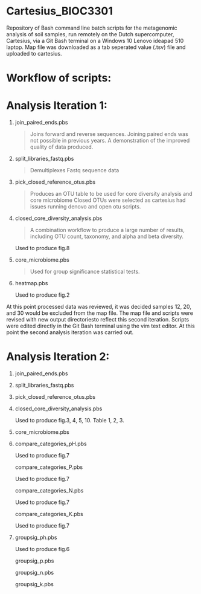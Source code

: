 # Cartesius_BIOC3301
Repository of Bash command line batch scripts for the metagenomic analysis of soil samples, run remotely on the Dutch supercomputer, Cartesius, via a Git Bash terminal on a Windows 10 Lenovo ideapad 510 laptop. Map file was downloaded as a tab seperated value (.tsv) file and uploaded to cartesius.

# Workflow of scripts:

  # Analysis Iteration 1:
  
1.  join_paired_ends.pbs
    > Joins forward and reverse sequences.
    Joining paired ends was not possible in previous years. A demonstration of the improved quality of data produced.

2.  split_libraries_fastq.pbs
    > Demultiplexes Fastq sequence data

3.  pick_closed_reference_otus.pbs
    > Produces an OTU table to be used for core diversity analysis and core microbiome
    Closed OTUs were selected as cartesius had issues running denovo and open otu scripts.

4.  closed_core_diversity_analysis.pbs
    > A combination workflow to produce a large number of results, including OTU count, taxonomy, and alpha and beta diversity.
    
    Used to produce fig.8

5.  core_microbiome.pbs
    > Used for group significance statistical tests.

6.  heatmap.pbs

    Used to produce fig.2

At this point processed data was reviewed, it was decided samples 12, 20, and 30 would be excluded from the map file. The map file and scripts were revised with new output directoriesto reflect this second iteration. Scripts were edited directly in the Git Bash terminal using the vim text editor. At this point the second analysis iteration was carried out.

  # Analysis Iteration 2:
  
1.  join_paired_ends.pbs

2.  split_libraries_fastq.pbs

3.  pick_closed_reference_otus.pbs

4.  closed_core_diversity_analysis.pbs

    Used to produce fig.3, 4, 5, 10. Table 1, 2, 3.
    
5.  core_microbiome.pbs

6.  compare_categories_pH.pbs

    Used to produce fig.7
    
    compare_categories_P.pbs
    
    Used to produce fig.7
    
    compare_categories_N.pbs
    
    Used to produce fig.7
    
    compare_categories_K.pbs
    
    Used to produce fig.7
    
7.  groupsig_ph.pbs

    Used to produce fig.6
    
    groupsig_p.pbs
    
    groupsig_n.pbs
    
    groupsig_k.pbs
